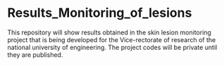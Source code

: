 # Results_Monitoring_of_lesions
This repository will show results obtained in the skin lesion monitoring project that is being developed for the Vice-rectorate of research of the national university of engineering. The project codes will be private until they are published.
